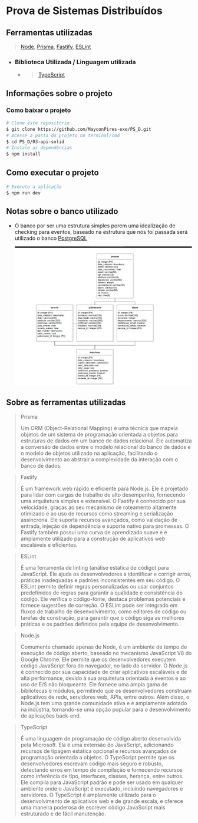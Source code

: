 # Prova de Sistemas Distribuídos

## Ferramentas utilizadas 
> [Node](https://nodejs.org/en), [Prisma](https://www.prisma.io), [Fastify](https://www.fastify.io), [ESLint](https://eslint.org)
 * ### Biblioteca Utilizada / Linguagem utilizada
   * > [TypeScript](https://www.typescriptlang.org)

## Informações sobre o projeto
  ### Como baixar o projeto
  ```bash
  # Clone este repositório
  $ git clone https://github.com/MayconPires-exe/PS_D.git
  # Acesse a pasta do projeto no terminal/cmd
  $ cd PS_D/03-api-solid
  # Instale as dependências
  $ npm install
  ```
  ## Como executar o projeto
  ```bash
  # Execute a aplicação
  $ npm run dev
  ```

## Notas sobre o banco utilizado
* O banco por ser uma estrutura simples porem uma idealização de checking para eventos, baseado na estrutura que nós foi passada será utilizado o banco [PostgreSQL](https://www.postgresql.org)

  ![alt](maycon.jpeg)

## Sobre as ferramentas utilizadas
> Prisma 
> 
> Um ORM (Object-Relational Mapping) é uma técnica que mapeia objetos de um sistema de programação orientada a objetos para estruturas de dados em um banco de dados relacional. Ele automatiza a conversão de dados entre o modelo relacional do banco de dados e o modelo de objetos utilizado na aplicação, facilitando o desenvolvimento ao abstrair a complexidade da interação com o banco de dados.

> Fastify
> 
>  É um framework web rápido e eficiente para Node.js. Ele é projetado para lidar com cargas de trabalho de alto desempenho, fornecendo uma arquitetura simples e extensível. O Fastify é conhecido por sua velocidade, graças ao seu mecanismo de roteamento altamente otimizado e ao uso de recursos como streaming e serialização assíncrona. Ele suporta recursos avançados, como validação de entrada, injeção de dependência e suporte nativo para promessas. O Fastify também possui uma curva de aprendizado suave e é amplamente utilizado para a construção de aplicativos web escaláveis e eficientes. 

> ESLint 
> 
> É uma ferramenta de linting (análise estática de código) para JavaScript. Ele ajuda os desenvolvedores a identificar e corrigir erros, práticas inadequadas e padrões inconsistentes em seu código. O ESLint permite definir regras personalizadas ou usar conjuntos predefinidos de regras para garantir a qualidade e consistência do código. Ele verifica o código-fonte, destaca problemas potenciais e fornece sugestões de correção. O ESLint pode ser integrado em fluxos de trabalho de desenvolvimento, como editores de código ou tarefas de construção, para garantir que o código siga as melhores práticas e os padrões definidos pela equipe de desenvolvimento.

> Node.js
> 
> Comumente chamado apenas de Node, é um ambiente de tempo de execução de código aberto, baseado no mecanismo JavaScript V8 do Google Chrome. Ele permite que os desenvolvedores executem código JavaScript fora do navegador, no lado do servidor. O Node.js é conhecido por sua capacidade de criar aplicativos escaláveis e de alta performance, devido à sua arquitetura orientada a eventos e ao uso de E/S não bloqueante. Ele fornece uma ampla gama de bibliotecas e módulos, permitindo que os desenvolvedores construam aplicativos de rede, servidores web, APIs, entre outros. Além disso, o Node.js tem uma grande comunidade ativa e é amplamente adotado na indústria, tornando-se uma opção popular para o desenvolvimento de aplicações back-end.

> TypeScript 
> 
> É uma linguagem de programação de código aberto desenvolvida pela Microsoft. Ela é uma extensão do JavaScript, adicionando recursos de tipagem estática opcional e recursos avançados de programação orientada a objetos. O TypeScript permite que os desenvolvedores escrevam código mais seguro e robusto, detectando erros em tempo de compilação e fornecendo recursos como inferência de tipo, interfaces, classes, herança, entre outros. Ele compila para JavaScript padrão e pode ser usado em qualquer ambiente onde o JavaScript é executado, incluindo navegadores e servidores. O TypeScript é amplamente utilizado para o desenvolvimento de aplicativos web e de grande escala, e oferece uma maneira poderosa de escrever código JavaScript mais estruturado e de fácil manutenção.